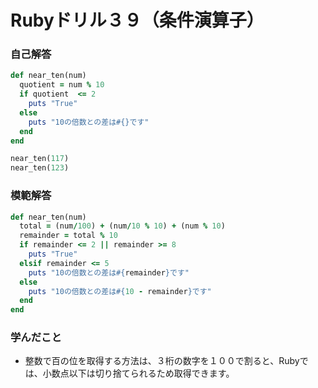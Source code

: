 # Rubyドリル３９（条件演算子）
### 自己解答
```ruby
def near_ten(num)
  quotient = num % 10
  if quotient  <= 2
    puts "True"
  else
    puts "10の倍数との差は#{}です"
  end
end

near_ten(117)
near_ten(123)
```

### 模範解答
```ruby
def near_ten(num)
  total = (num/100) + (num/10 % 10) + (num % 10)
  remainder = total % 10
  if remainder <= 2 || remainder >= 8
    puts "True"
  elsif remainder <= 5
    puts "10の倍数との差は#{remainder}です"
  else 
    puts "10の倍数との差は#{10 - remainder}です"
  end
end
```

### 学んだこと
- 整数で百の位を取得する方法は、３桁の数字を１００で割ると、Rubyでは、小数点以下は切り捨てられるため取得できます。
